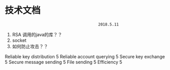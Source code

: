 # 技术文档
											 2018.5.11




1. RSA 调用的java的库？？
2. socket
3. 如何防止攻击？？


Reliable key distribution 5
Reliable account querying 5
Secure key exchange 5
Secure message sending 5
File sending 5
Efficiency 5
